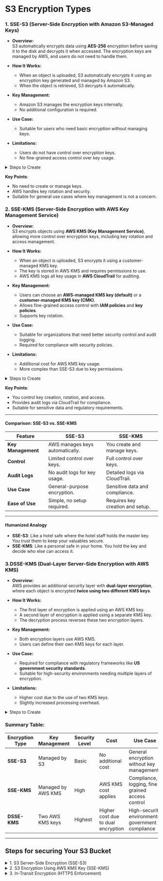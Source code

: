 # S3 Encryption Types
### **1. SSE-S3 (Server-Side Encryption with Amazon S3-Managed Keys)**  
- **Overview:**  
S3 automatically encrypts data using **AES-256** encryption before saving it to the disk and decrypts it when accessed. The encryption keys are managed by AWS, and users do not need to handle them.

- **How It Works:**  
  - When an object is uploaded, S3 automatically encrypts it using an encryption key generated and managed by Amazon S3.
  - When the object is retrieved, S3 decrypts it automatically.

- **Key Management:**  
  - Amazon S3 manages the encryption keys internally.
  - No additional configuration is required.

- **Use Case:**  
  - Suitable for users who need basic encryption without managing keys.

- **Limitations:**  
  - Users do not have control over encryption keys.
  - No fine-grained access control over key usage.
  
<details>
  <summary>Steps to Create</summary>
  
**Steps**:  
1. **For Existing Buckets**:  
   - Go to **S3 > Bucket > Properties > Default Encryption > Edit**.  
   - Select **SSE-S3** (Amazon S3-managed keys).  
2. **For New Buckets**:  
   - During bucket creation, under **Default Encryption**, select **SSE-S3**.  

**Example**:  
- The user navigates to the bucket properties, clicks **Edit** under **Default Encryption**, and selects **SSE-S3** to enable encryption for an existing bucket.  

</details>

**Key Points**:  
- No need to create or manage keys.  
- AWS handles key rotation and security.  
- Suitable for general use cases where key management is not a concern.  


### **2. SSE-KMS (Server-Side Encryption with AWS Key Management Service)**   
- **Overview:**  
S3 encrypts objects using **AWS KMS (Key Management Service)**, allowing more control over encryption keys, including key rotation and access management.

- **How It Works:**  
  - When an object is uploaded, S3 encrypts it using a customer-managed KMS key.
  - The key is stored in AWS KMS and requires permissions to use.
  - AWS KMS logs all key usage in **AWS CloudTrail** for auditing.

- **Key Management:**  
  - Users can choose an **AWS-managed KMS key (default)** or a **customer-managed KMS key (CMK)**.
  - Allows fine-grained access control with **IAM policies** and **key policies**.
  - Supports key rotation.

- **Use Case:**  
  - Suitable for organizations that need better security control and audit logging.
  - Required for compliance with security policies.

- **Limitations:**  
  - Additional cost for AWS KMS key usage.
  - More complex than SSE-S3 due to key permissions.  

<details>
  <summary>Steps to Create</summary>

**Steps**:  
1. **Create a KMS Key**:  
   - Go to **AWS KMS > Create Key**.  
   - Define key type (symmetric/asymmetric), usage (encrypt/decrypt), and permissions.  
2. **Enable SSE-KMS for Existing Buckets**:  
   - Go to **S3 > Bucket > Properties > Default Encryption > Edit**.  
   - Select **SSE-KMS** and choose your KMS key from the dropdown.  
3. **Enable SSE-KMS for New Buckets**:  
   - During bucket creation, under **Default Encryption**, select **SSE-KMS** and specify your KMS key.  

**Example**:  
- The user selects **SSE-KMS** in the bucket properties and chooses an existing KMS key. If no key exists, they can create a new one directly from the S3 console.  

</details>

**Key Points**:  
- You control key creation, rotation, and access.  
- Provides audit logs via CloudTrail for compliance.  
- Suitable for sensitive data and regulatory requirements.  

---

#### **Comparison: SSE-S3 vs. SSE-KMS**  
| Feature                | SSE-S3                          | SSE-KMS                          |  
|------------------------|---------------------------------|----------------------------------|  
| **Key Management**     | AWS manages keys automatically. | You create and manage keys.      |  
| **Control**            | Limited control over keys.      | Full control over keys.          |  
| **Audit Logs**         | No audit logs for key usage.    | Detailed logs via CloudTrail.    |  
| **Use Case**           | General-purpose encryption.     | Sensitive data and compliance.   |  
| **Ease of Use**        | Simple, no setup required.      | Requires key creation and setup. |  

---

#### **Humanized Analogy**  
- **SSE-S3**: Like a hotel safe where the hotel staff holds the master key. You trust them to keep your valuables secure.  
- **SSE-KMS**: Like a personal safe in your home. You hold the key and decide who else can access it.  

### **3.DSSE-KMS (Dual-Layer Server-Side Encryption with AWS KMS)**
- **Overview:**  
AWS provides an additional security layer with **dual-layer encryption**, where each object is encrypted **twice using two different KMS keys**.

- **How It Works:**  
  - The first layer of encryption is applied using an AWS KMS key.
  - A second layer of encryption is applied using a separate KMS key.
  - The decryption process reverses these two encryption layers.

- **Key Management:**  
  - Both encryption layers use AWS KMS.
  - Users can define their own KMS keys for each layer.

- **Use Case:**  
  - Required for compliance with regulatory frameworks like **US government security standards**.
  - Suitable for high-security environments needing multiple layers of encryption.

- **Limitations:**  
  - Higher cost due to the use of two KMS keys.
  - Slightly increased processing overhead.

<details>
  <summary>Steps to Create</summary>
  
### **How to Enable DSSE-KMS:**  
**Example using AWS CLI:**
```sh
aws s3 cp file.txt s3://my-bucket/ --sse aws:kms --sse-kms-key-id <key-id> --sse-dsse
```

---

</details>

### **Summary Table:**

| Encryption Type | Key Management | Security Level | Cost | Use Case |
|---------------|---------------|--------------|------|---------|
| **SSE-S3** | Managed by S3 | Basic | No additional cost | General encryption without key management |
| **SSE-KMS** | Managed by AWS KMS | High | AWS KMS cost applies | Compliance, logging, fine-grained access control |
| **DSSE-KMS** | Two AWS KMS keys | Highest | Higher cost due to dual encryption | High-security environments, government compliance |

---

## Steps for securing Your S3 Bucket

<details>
  <summary>1. S3 Server-Side Encryption (SSE-S3)</summary>

## 1. S3 Server-Side Encryption (SSE-S3)

### **Concept**
SSE-S3 is the default encryption provided by AWS S3, which encrypts all objects stored in a bucket using AES-256 encryption.

### **Enabling SSE-S3 for an Existing Bucket**
1. Navigate to the **AWS S3 Dashboard**.
2. Select the bucket you want to enable encryption for.
3. Click on the **Properties** tab.
4. Locate **Default Encryption** and click **Edit**.
5. Choose **Server-side encryption with Amazon S3-managed keys (SSE-S3)**.
6. Click **Save Changes**.

### **Enabling SSE-S3 During Bucket Creation**
1. Go to the **AWS S3 Dashboard**.
2. Click **Create bucket**.
3. Provide a **Bucket name** and other details.
4. Scroll down to **Default encryption**.
5. Select **SSE-S3**.
6. Click **Create bucket**.

---

</details>

<details>
  <summary>2. S3 Encryption Using AWS KMS Key (SSE-KMS)</summary>

## 2. S3 Encryption Using AWS KMS Key (SSE-KMS)

### **Concept**
SSE-KMS allows you to use your own **AWS Key Management Service (KMS) keys** for encrypting objects in S3.

### **Enabling SSE-KMS for an Existing Bucket**
1. Navigate to **AWS S3 Dashboard**.
2. Select the bucket.
3. Click on the **Properties** tab.
4. Find **Default Encryption** and click **Edit**.
5. Select **Server-side encryption with AWS KMS key (SSE-KMS)**.
6. If you have an existing KMS key, select it; otherwise, click **Create KMS key**.
7. Click **Save Changes**.

### **Creating a New KMS Key**
1. Navigate to **AWS KMS**.
2. Click **Create key**.
3. Select **Symmetric key** and click **Next**.
4. Define a **Key alias** and add key administrators.
5. Click **Create key**.
6. Copy the **Key ARN** and paste it into the S3 bucket’s encryption settings.

---

</details>

<details>
  <summary>3. In-Transit Encryption (HTTPS Enforcement)</summary>

## 3. In-Transit Encryption (HTTPS Enforcement)

### **Concept**
In-transit encryption ensures that data transferred between clients and S3 is encrypted using HTTPS instead of HTTP.

### **Enforcing HTTPS in S3 Bucket Policy**
1. Go to the **AWS S3 Dashboard**.
2. Select your bucket and navigate to **Permissions**.
3. Click **Edit** under **Bucket policy**.
4. Add the following policy:
   ```json
   {
       "Id": "EnforceHTTPS",
       "Version": "2012-10-17",
       "Statement": [
           {
               "Sid": "DenyHTTP",
               "Effect": "Deny",
               "Principal": "*",
               "Action": "s3:GetObject",
               "Resource": "arn:aws:s3:::your-bucket-name/*",
               "Condition": {
                   "Bool": {
                       "aws:SecureTransport": "false"
                   }
               }
           }
       ]
   }
   ```
5. Click **Save Changes**.
6. Now, objects can only be accessed using HTTPS.

---

</details>



